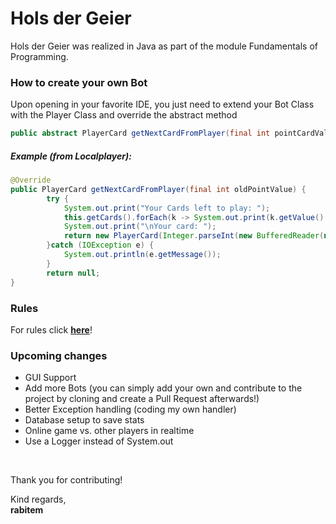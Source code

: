 # Hols der Geier
<p>
    Hols der Geier was realized in Java as part of the module Fundamentals of Programming. 
</p>

<p>
    <h3>How to create your own Bot</h3>
    Upon opening in your favorite IDE, you just need to extend your Bot Class with the Player Class and override the abstract method
    <br>
</p>

```java
public abstract PlayerCard getNextCardFromPlayer(final int pointCardValue);
```

<p>
    <h5>Example (from Localplayer):</h5>
</p>

```java
@Override
public PlayerCard getNextCardFromPlayer(final int oldPointValue) {
        try {
            System.out.print("Your Cards left to play: ");
            this.getCards().forEach(k -> System.out.print(k.getValue() + " "));
            System.out.print("\nYour card: ");
            return new PlayerCard(Integer.parseInt(new BufferedReader(new InputStreamReader(System.in)).readLine()));
        }catch (IOException e) {
            System.out.println(e.getMessage());
        }
        return null;
}
```
<p>
    <h3>Rules</h3>
    For rules click <a href = "https://de.wikipedia.org/wiki/Hol%E2%80%99s_der_Geier" ><b>here</b></a>!
</p>
        
<p>
    <h3>Upcoming changes</h3>
    <ul>
        <li>GUI Support</li>
        <li>Add more Bots (you can simply add your own and contribute to the project by cloning and create a Pull Request afterwards!)</li>
        <li>Better Exception handling (coding my own handler)</li>
        <li>Database setup to save stats</li>
        <li>Online game vs. other players in realtime</li>
        <li>Use a Logger instead of System.out</li>
    </ul>
</p>
<br>
<p>
    Thank you for contributing! <br>
</p>
    Kind regards,
<br>
    <b>rabitem</b>
